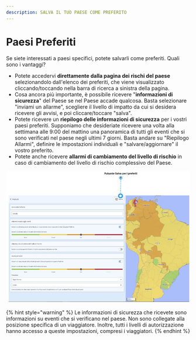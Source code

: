 ```yaml
---
description: SALVA IL TUO PAESE COME PREFERITO
---
```


# Paesi Preferiti

Se siete interessati a paesi specifici, potete salvarli come preferiti. Quali sono i vantaggi?

* Potete accedervi **direttamente dalla pagina dei rischi del paese** selezionandolo dall'elenco dei preferiti, che viene visualizzato cliccando/toccando nella barra di ricerca a sinistra della pagina. 
* Cosa ancora più importante, è possibile ricevere "**informazioni di sicurezza**" del Paese se nel Paese accade qualcosa. Basta selezionare "inviami un allarme", scegliere il livello di impatto da cui si desidera ricevere gli avvisi, e poi cliccare/toccare "salva". 
* Potete ricevere un **riepilogo delle informazioni di sicurezza** per i vostri paesi preferiti. Supponiamo che desideriate ricevere una volta alla settimana alle 9:00 del mattino una panoramica di tutti gli eventi che si sono verificati nel paese negli ultimi 7 giorni. Basta andare su "Riepilogo Allarmi", definire le impostazioni individuali e "salvare/aggiornare" il vostro preferito. 
* Potete anche ricevere **allarmi di cambiamento del livello di rischio** in caso di cambiamento del livello di rischio complessivo del Paese. 

![IMPOSTAZIONI NUOVO PREFERITO](../.gitbook/assets/ci_favourite-countrys.JPG)

{% hint style="warning" %}
Le informazioni di sicurezza che ricevete sono informazioni su eventi che si verificano nel paese. Non sono collegate alla posizione specifica di un viaggiatore. Inoltre, tutti i livelli di autorizzazione hanno accesso a queste impostazioni, compresi i viaggiatori.
{% endhint %}

